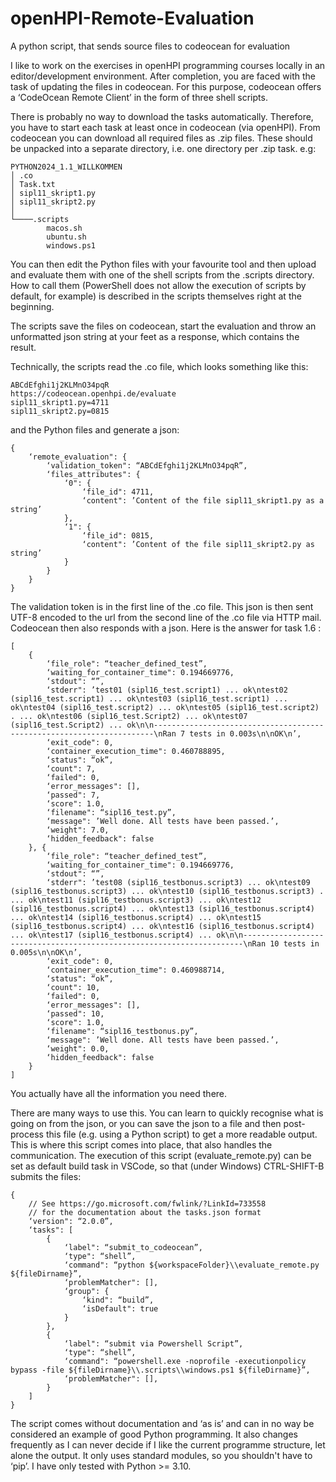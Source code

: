 # openHPI-Remote-Evaluation
A python script, that sends source files to codeocean for evaluation

I like to work on the exercises in openHPI programming courses locally in an editor/development environment. After completion, you are faced with the task of updating the files in codeocean. For this purpose, codeocean offers a ‘CodeOcean Remote Client’ in the form of three shell scripts.

There is probably no way to download the tasks automatically. Therefore, you have to start each task at least once in codeocean (via openHPI). From codeocean you can download all required files as .zip files. These should be unpacked into a separate directory, i.e. one directory per .zip task. e.g:

```
PYTHON2024_1.1_WILLKOMMEN
│ .co
│ Task.txt
│ sipl11_skript1.py
│ sipl11_skript2.py
│
└────.scripts
        macos.sh
        ubuntu.sh
        windows.ps1
```


You can then edit the Python files with your favourite tool and then upload and evaluate them with one of the shell scripts from the .scripts directory. How to call them (PowerShell does not allow the execution of scripts by default, for example) is described in the scripts themselves right at the beginning.

The scripts save the files on codeocean, start the evaluation and throw an unformatted json string at your feet as a response, which contains the result.

Technically, the scripts read the .co file, which looks something like this:

```
ABCdEfghi1j2KLMnO34pqR
https://codeocean.openhpi.de/evaluate
sipl11_skript1.py=4711
sipl11_skript2.py=0815 
```

and the Python files and generate a json:

```
{
    ‘remote_evaluation": {
        ‘validation_token": “ABCdEfghi1j2KLMnO34pqR”,
        ‘files_attributes": {
            ‘0": {
                ‘file_id": 4711,
                ‘content": ’Content of the file sipl11_skript1.py as a string’
            },
            ‘1": {
                ‘file_id": 0815,
                ‘content": ’Content of the file sipl11_skript2.py as string’
            }
        }
    }
}
```

The validation token is in the first line of the .co file.
This json is then sent UTF-8 encoded to the url from the second line of the .co file via HTTP mail. Codeocean then also responds with a json. Here is the answer for task 1.6 :

```
[
    {
        ‘file_role": “teacher_defined_test”,
        ‘waiting_for_container_time": 0.194669776,
        ‘stdout": “”,
        ‘stderr": ’test01 (sipl16_test.script1) ... ok\ntest02 (sipl16_test.script1) ... ok\ntest03 (sipl16_test.script1) ... ok\ntest04 (sipl16_test.script2) ... ok\ntest05 (sipl16_test.script2) . ... ok\ntest06 (sipl16_test.Script2) ... ok\ntest07 (sipl16_test.Script2) ... ok\n\n----------------------------------------------------------------------\nRan 7 tests in 0.003s\n\nOK\n’,
        ‘exit_code": 0,
        ‘container_execution_time": 0.460788895,
        ‘status": “ok”,
        ‘count": 7,
        ‘failed": 0,
        ‘error_messages": [],
        ‘passed": 7,
        ‘score": 1.0,
        ‘filename": “sipl16_test.py”,
        ‘message": ’Well done. All tests have been passed.’,
        ‘weight": 7.0,
        ‘hidden_feedback": false
    }, {
        ‘file_role": “teacher_defined_test”,
        ‘waiting_for_container_time": 0.194669776,
        ‘stdout": “”,
        ‘stderr": ’test08 (sipl16_testbonus.script3) ... ok\ntest09 (sipl16_testbonus.script3) ... ok\ntest10 (sipl16_testbonus.script3) . ... ok\ntest11 (sipl16_testbonus.script3) ... ok\ntest12 (sipl16_testbonus.script4) ... ok\ntest13 (sipl16_testbonus.script4) ... ok\ntest14 (sipl16_testbonus.script4) ... ok\ntest15 (sipl16_testbonus.script4) ... ok\ntest16 (sipl16_testbonus.script4) ... ok\ntest17 (sipl16_testbonus.script4) ... ok\n\n----------------------------------------------------------------------\nRan 10 tests in 0.005s\n\nOK\n’,
        ‘exit_code": 0,
        ‘container_execution_time": 0.460988714,
        ‘status": “ok”,
        ‘count": 10,
        ‘failed": 0,
        ‘error_messages": [],
        ‘passed": 10,
        ‘score": 1.0,
        ‘filename": “sipl16_testbonus.py”,
        ‘message": ’Well done. All tests have been passed.’,
        ‘weight": 0.0,
        ‘hidden_feedback": false
    }
]

```
You actually have all the information you need there.

There are many ways to use this. You can learn to quickly recognise what is going on from the json, or you can save the json to a file and then post-process this file (e.g. using a Python script) to get a more readable output. 
This is where this script comes into place, that also handles the communication. The execution of this script (evaluate_remote.py) can be set as default build task in VSCode, so that (under Windows) CTRL-SHIFT-B submits the files:

```
{
    // See https://go.microsoft.com/fwlink/?LinkId=733558
    // for the documentation about the tasks.json format
    ‘version": “2.0.0”,
    ‘tasks": [
        {
            ‘label": “submit_to_codeocean”,
            ‘type": “shell”,
            ‘command": “python ${workspaceFolder}\\evaluate_remote.py ${fileDirname}”,
            ‘problemMatcher": [],
            ‘group": {
                ‘kind": “build”,
                ‘isDefault": true
            }
        },
        {
            ‘label": “submit via Powershell Script”,
            ‘type": “shell”,
            ‘command": “powershell.exe -noprofile -executionpolicy bypass -file ${fileDirname}\\.scripts\\windows.ps1 ${fileDirname}”,
            ‘problemMatcher": [],
        }
    ]
}

```
The script comes without documentation and ‘as is’ and can in no way be considered an example of good Python programming. It also changes frequently as I can never decide if I like the current programme structure, let alone the output. It only uses standard modules, so you shouldn't have to ‘pip’. I have only tested with Python >= 3.10.
